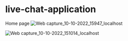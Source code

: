 # live-chat-application
Home page
![Web capture_10-10-2022_15947_localhost](https://user-images.githubusercontent.com/98046486/194844366-86f8fb2b-d602-4ddd-a58e-a7db1ad9c8ed.jpeg)

![Web capture_10-10-2022_151014_localhost](https://user-images.githubusercontent.com/98046486/194844354-9eadea37-bf29-48c3-98f5-ab6b86e07922.jpeg)

